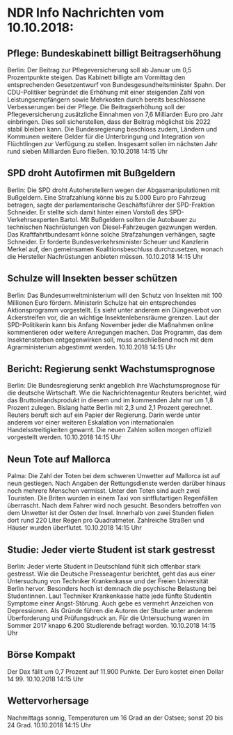 # NDR Info Nachrichten vom 10.10.2018:


## Pflege: Bundeskabinett billigt Beitragserhöhung
Berlin: Der Beitrag zur Pflegeversicherung soll ab Januar um 0,5 Prozentpunkte steigen. Das Kabinett billigte am Vormittag den entsprechenden Gesetzentwurf von Bundesgesundheitsminister Spahn. Der CDU-Politiker begründet die Erhöhung mit einer steigenden Zahl von Leistungsempfängern sowie Mehrkosten durch bereits beschlossene Verbesserungen bei der Pflege. Die Beitragserhöhung soll der Pflegeversicherung zusätzliche Einnahmen von 7,6 Milliarden Euro pro Jahr einbringen. Dies soll sicherstellen, dass der Beitrag möglichst bis 2022 stabil bleiben kann. Die Bundesregierung beschloss zudem, Ländern und Kommunen weitere Gelder für die Unterbringung und Integration von Flüchtlingen zur Verfügung zu stellen. Insgesamt sollen im nächsten Jahr rund sieben Milliarden Euro fließen. 10.10.2018 14:15 Uhr 

## SPD droht Autofirmen mit Bußgeldern
Berlin: Die SPD droht Autoherstellern wegen der Abgasmanipulationen mit Bußgeldern. Eine Strafzahlung könne bis zu 5.000 Euro pro Fahrzeug betragen, sagte der parlamentarische Geschäftsführer der SPD-Fraktion Schneider. Er stellte sich damit hinter einen Vorstoß des SPD-Verkehrsexperten Bartol. Mit Bußgeldern sollten die Autobauer zu technischen Nachrüstungen von Diesel-Fahrzeugen gezwungen werden. Das Kraftfahrtbundesamt könne solche Strafzahungen verhängen, sagte Schneider. Er forderte Bundesverkehrsminister Scheuer und Kanzlerin Merkel auf, den gemeinsamen Koalitionsbeschluss durchzusetzen, wonach die Hersteller Nachrüstungen anbieten müssen. 10.10.2018 14:15 Uhr 

## Schulze will Insekten besser schützen
Berlin:	Das Bundesumweltministerium will den Schutz von Insekten mit 100 Millionen Euro fördern. Ministerin Schulze hat ein entsprechendes Aktionsprogramm vorgestellt. Es sieht unter anderem ein Düngeverbot von Ackerstreifen vor, die an wichtige Insektenlebensräume grenzen. Laut der SPD-Politikerin kann bis Anfang November jeder die Maßnahmen online kommentieren oder weitere Anregungen machen. Das Programm, das dem Insektensterben entgegenwirken soll, muss anschließend noch mit dem Agrarministerium abgestimmt werden. 10.10.2018 14:15 Uhr 

## Bericht: Regierung senkt Wachstumsprognose
Berlin: Die Bundesregierung senkt angeblich ihre Wachstumsprognose für die deutsche Wirtschaft. Wie die Nachrichtenagentur Reuters berichtet, wird das Bruttoinlandsprodukt in diesem und im kommenden Jahr nur um 1,8 Prozent zulegen. Bislang hatte Berlin mit 2,3 und 2,1 Prozent gerechnet. Reuters beruft sich auf ein Papier der Regierung. Darin werde unter anderem vor einer weiteren Eskalation von internationalen Handelsstreitigkeiten gewarnt. Die neuen Zahlen sollen morgen offiziell vorgestellt werden. 10.10.2018 14:15 Uhr 

## Neun Tote auf Mallorca
Palma: Die Zahl der Toten bei dem schweren Unwetter auf Mallorca ist auf neun gestiegen. Nach Angaben der Rettungsdienste werden darüber hinaus noch mehrere Menschen vermisst. Unter den Toten sind auch zwei Touristen. Die Briten wurden in einem Taxi von sintflutartigen Regenfällen überrascht. Nach dem Fahrer wird noch gesucht. Besonders betroffen von dem Unwetter ist der Osten der Insel. Innerhalb von zwei Stunden fielen dort rund 220 Liter Regen pro Quadratmeter. Zahlreiche Straßen und Häuser wurden überflutet. 10.10.2018 14:15 Uhr 

## Studie: Jeder vierte Student ist stark gestresst
Berlin:       Jeder vierte Student in Deutschland fühlt sich offenbar stark gestresst. Wie die Deutsche Presseagentur berichtet, geht das aus einer Untersuchung von Techniker Krankenkasse und der Freien Universität Berlin hervor. Besonders hoch ist demnach die psychische Belastung bei Studentinnen. Laut Techniker Krankenkasse hatte jede fünfte Studentin Symptome einer Angst-Störung. Auch gebe es vermehrt Anzeichen von Depressionen. Als Gründe führen die Autoren der Studie unter anderem Überforderung und Prüfungsdruck an. Für die Untersuchung waren im Sommer 2017 knapp 6.200 Studierende befragt worden. 10.10.2018 14:15 Uhr 

## Börse Kompakt
Der Dax fällt um 0,7 Prozent auf 11.900 Punkte. Der Euro kostet einen Dollar 14 99. 10.10.2018 14:15 Uhr 

## Wettervorhersage
Nachmittags sonnig, Temperaturen um 16 Grad an der Ostsee; sonst 20 bis 24 Grad. 10.10.2018 14:15 Uhr 
